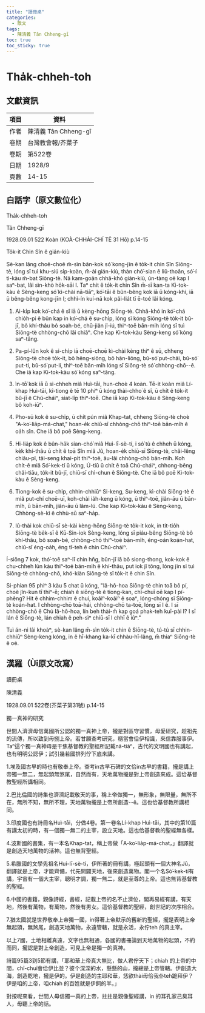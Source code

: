 ```yaml
---
title: "讀冊桌"
categories:
  - 散文
tags:
  - 陳清義 Tân Chheng-gī
toc: true
toc_sticky: true
---
```


# Tha̍k-chheh-toh

## 文獻資訊

| 項目 | 資料 |
|---|---|
| 作者 | 陳清義 Tân Chheng-gī |
| 卷期 | 台灣教會報/芥菜子 |
| 卷期 | 第522卷 |
| 日期 | 1928/9 |
| 頁數 | 14-15 |

## 白話字（原文數位化）

Tha̍k-chheh-toh

Tân Chheng-gī

1928.09.01 522 Koàn (KOÀ-CHHÀI-CHÍ TĒ 31 Hō) p.14-15

To̍k-it Chin Sîn ê gián-kiù

Sè-kan lâng choē-choē m̄-sìn bān-kok só͘ kong-jīn ê to̍k-it chin Sîn Siōng-tè, lóng sī tuì khu-siú si̍p-koàn, m̄-ài gián-kiù, thàn chó͘-sian ê liû-thoân, só͘-í tì-kàu m̄-bat Siōng-tè. Nā kam-goān chhâ-khó gián-kiù, ún-tàng oē kap I saⁿ-bat, lâi sìn-khò ho̍k-sāi I. Taⁿ chit ê to̍k-it chin Sîn m̄-sī kan-ta Ki-tok-kàu ê Sèng-keng só͘ kì-chài nā-tiāⁿ, kó͘-tāi ê bûn-bêng kok iā ū kóng-khí, iā ū bêng-bêng kong-jīn I; chhì-ín kuí-nā kok pâi-lia̍t tī ē-toé lâi kóng.

1. Ai-ki̍p kok kó͘-chá ê sî iā ū kèng-hōng Siōng-tè. Chhâ-khó in kó͘-chá chio̍h-pi ê bûn kap in kó͘-chá ê su-chi̍p, lóng sī kóng Siōng-tē to̍k-it bû-jī, bô khí-thâu bô soah-bé, chū-jiân jî-iú, thiⁿ-toē bān-mi̍h lóng sī tuì Siōng-tè chhòng-chō lâi chiâⁿ. Che kap Ki-tok-kàu Sèng-keng só͘ kóng saⁿ-tâng.

2. Pa-pí-lûn kok ê si-chi̍p iā choē-choē kì-chài kèng thiⁿ ê sū, chheng Siōng-tè choè to̍k-it, bô hêng-siōng, bô hān-liōng, bû-só͘ put-chāi, bû-só͘ put-ti, bû-só͘ put-lí, thiⁿ-toē bān-mi̍h lóng sī Siōng-tè só͘ chhòng-chō--ê. Che iā kap Ki-tok-kàu só͘ kóng saⁿ-tâng.

3. ìn-tō͘ kok iā ū si-chheh miâ Huì-tāi, hun-choè 4 koàn. Tē-it koàn miâ Lí-khap Huì-tāi, kî-tiong ê tē 10 phiⁿ ū kóng thài-chho͘ ê sî, ū chi̍t ê to̍k-it bû-jī ê Chú-cháiⁿ, siat-li̍p thiⁿ-toē. Che iā kap Ki-tok-kàu ê Sèng-keng bô koh-iūⁿ.

4. Pho-sū kok ê su-chi̍p, ū chi̍t pún miâ Khap-tat, chheng Siōng-tè choè "A-ko͘-lia̍p-má-chat," hoan-e̍k chiū-sī chhòng-chō thiⁿ-toē bān-mi̍h ê oa̍h sîn. Che iā bô poē Sèng-keng.

5. Hi-lia̍p kok ê bûn-ha̍k sian-chó͘ miâ Hui-lī-sè-tí, i só͘ tù ê chheh ū kóng, ke̍k khí-thâu ū chi̍t ê toā Sîn miâ Jû, hoan-e̍k chiū-sī Siōng-tè, châi-lêng chiâu-pī, tāi-seng khai-pi̍t thiⁿ-toē, āu-lâi chhòng-chō bān-mi̍h. Koh chi̍t-ê miâ Só͘-kek-tí ū kóng, Ú-tiū ū chi̍t ê toā Chú-cháiⁿ, chhong-bêng châi-tiāu, to̍k-it bû-jī, chiū-sī chì-chun ê Siōng-tè. Che iā bô poē Ki-tok-kàu ê Sèng-keng.

6. Tiong-kok ê su-chi̍p, chhin-chhiūⁿ Si-keng, Su-keng, kì-chài Siōng-tè ê miâ put-chí choē-uī, koh-chài ia̍h-keng ū kóng, ū thiⁿ-toē, jiân-āu ū bān-mi̍h, ū bān-mi̍h, jiân-āu ū lâm-lú. Che kap Ki-tok-kàu ê Sèng-keng, Chhòng-sè-kì ê chhù-sū saⁿ-ha̍p.

7. Iû-thài kok chiū-sī sè-kài kèng-hōng Siōng-tè to̍k-it kok, in tit-tio̍h Siōng-tè be̍k-sī ê Kū-Sin-iok Sèng-keng, lóng sī piáu-bêng Siōng-tè bô khí-thâu, bô soah-bé, chhòng-chō thiⁿ-toē bān-mi̍h, éng-oán koán-hat, chiū-sī éng-oa̍h, éng tī-teh ê chin Chú-cháiⁿ.

Í-siōng 7 kok, thó͘-toē saⁿ-lī chin hn̄g, bûn-jī iā bô siong-thong, kok-kok ê chu-chheh lūn kàu thiⁿ-toē bān-mi̍h ê khí-thâu, put iok jî tông, lóng jīn sī tuì Siōng-tè chhòng-chō, khó-kiàn Siōng-tè sī to̍k-it ê chin Sîn.

Si-phian 95 phiⁿ 3 kàu 5 chat ū kóng, "Iâ-hô-hoa Siōng-tè chin toā bô pí, choè jîn-kun tī thiⁿ-ē; chiah ê siōng-tè ê tiong-kan, chī-chuī oē kap I pí-phēng? Hit ê chhim-chhim ê chuí, koâiⁿ-koâiⁿ ê soaⁿ, lóng-chóng sī Siōng-tè koán-hat. I chhòng-chō toā-hái, chhòng-chō ta-toē, lóng sī I ê. I sī chhòng-chō ê Chú Iâ-hô-hoa, lín beh thài-m̄ kap goá phak-teh kuī-pài I? I sī lán ê Siōng-tè, lán chiah ê peh-sìⁿ chiū-sī I chhī ê iûⁿ."

Tuì án-ni lâi khoàⁿ, sè-kan lâng m̄-sìn to̍k-it chin ê Siōng-tè, tú-tú sī chhin-chhiūⁿ Sèng-keng kóng, in ê hī-khang ka-kī chhàu-hī-lâng, m̄ thiaⁿ Siōng-tè ê oē.

## 漢羅（Ùi原文改寫）

讀冊桌

陳清義

1928.09.01 522卷(芥菜子第31號) p.14-15

獨一真神的研究

世間人濟濟毋信萬國所公認的獨一真神上帝，攏是對區守習慣，毋愛研究，趁祖先的流傳，所以致到毋捌上帝。若甘願查考研究，穩當會佮伊相識，來信靠服事伊。Taⁿ這个獨一真神毋是干焦基督教的聖經所記載nā-tiāⁿ，古代的文明國也有講起，也有明明公認伊；試引幾若國排列佇下底來講。

1.埃及國古早的時也有敬奉上帝。查考in古早石碑的文佮in古早的書籍，攏是講上帝獨一無二，無起頭無煞尾，自然而有，天地萬物攏是對上帝創造來成。這佮基督教聖經所講相同。

2.巴比倫國的詩集也濟濟記載敬天的事，稱上帝做獨一，無形象，無限量，無所不在，無所不知，無所不理，天地萬物攏是上帝所創造--ê。這也佮基督教所講相同。

3.印度國也有詩冊名Huì-tāi，分做4卷。第一卷名Lí-khap Huì-tāi，其中的第10篇有講太初的時，有一個獨一無二的主宰，設立天地。這也佮基督教的聖經無各樣。

4.波斯國的書集，有一本名Khap-tat，稱上帝做「A-ko͘-lia̍p-má-chat，」翻譯就是創造天地萬物的活神。這也無背聖經。

5.希臘國的文學先祖名Hui-lī-sè-tí，伊所著的冊有講，極起頭有一個大神名Jû，翻譯就是上帝，才能齊備，代先開闢天地，後來創造萬物。閣一个名Só͘-kek-tí有講，宇宙有一個大主宰，聰明才調，獨一無二，就是至尊的上帝。這也無背基督教的聖經。

6.中國的書籍，親像詩經，書經，記載上帝的名不止濟位，閣再易經有講，有天地，然後有萬物，有萬物，然後有男女。這佮基督教的聖經，創世記的次序相合。

7.猶太國就是世界敬奉上帝獨一國，in得著上帝默示的舊新約聖經，攏是表明上帝無起頭，無煞尾，創造天地萬物，永遠管轄，就是永活，永佇teh 的真主宰。

以上7國，土地相離真遠，文字也無相通，各國的書冊論到天地萬物的起頭，不約而同，攏認是對上帝創造，可見上帝是獨一的真神。

詩篇95篇3到5節有講，「耶和華上帝真大無比，做人君佇天下；chiah 的上帝的中間，chī-chuī會佮伊比並？彼个深深的水，懸懸的山，攏總是上帝管轄。伊創造大海，創造乾地，攏是伊的。伊是創造的主耶和華，恁欲thài毋佮我仆teh跪拜伊？伊是咱的上帝，咱chiah 的百姓就是伊飼的羊。」

對按呢來看，世間人毋信獨一真的上帝，拄拄是親像聖經講，in 的耳孔家己臭耳人，毋聽上帝的話。
